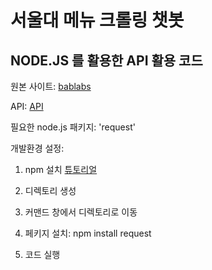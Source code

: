 # 서울대 메뉴 크롤링 챗봇

## NODE.JS 를 활용한 API 활용 코드
  
원본 사이트: [bablabs](https://bds.bablabs.com/restaurants?campus_id=spgIiBzSj0)

API: [API](https://bablabs.com/openapi/wiki)

필요한 node.js 패키지: 'request'

개발환경 설정:

1) npm 설치 [튜토리얼](https://www.npmjs.com/package/npm)

2) 디렉토리 생성

3) 커맨드 창에서 디렉토리로 이동

4) 페키지 설치:
  npm install request

5) 코드 실행
